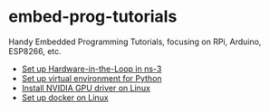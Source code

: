# embed-prog-tutorials
Handy Embedded Programming Tutorials, focusing on RPi, Arduino, ESP8266, etc.

* [Set up Hardware-in-the-Loop in ns-3](./hil-ns3/README.md)
* [Set up virtual environment for Python](./virtualenv.md)
* [Install NVIDIA GPU driver on Linux](./linux-gpu.md)
* [Set up docker on Linux](./docker-env.md)

